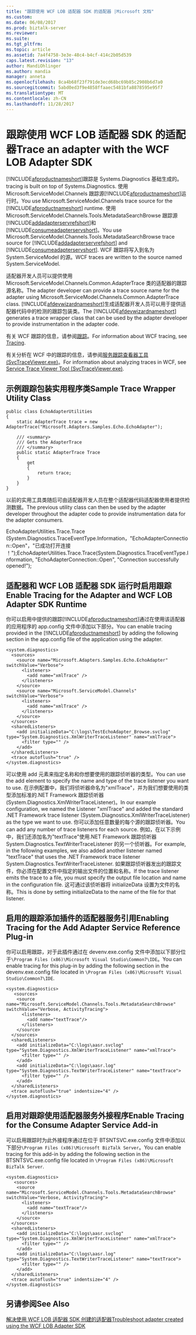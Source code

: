 ```yaml
---
title: "跟踪使用 WCF LOB 适配器 SDK 的适配器 |Microsoft 文档"
ms.custom: 
ms.date: 06/08/2017
ms.prod: biztalk-server
ms.reviewer: 
ms.suite: 
ms.tgt_pltfrm: 
ms.topic: article
ms.assetid: 7a4f4758-3e3e-48c4-b4cf-414c2b05d539
caps.latest.revision: "13"
author: MandiOhlinger
ms.author: mandia
manager: anneta
ms.openlocfilehash: 8ca4b68f23f791de3ecd68bc69b85c2908b6d7a0
ms.sourcegitcommit: 5abd0ed3f9e4858ffaaec5481bfa8878595e95f7
ms.translationtype: MT
ms.contentlocale: zh-CN
ms.lasthandoff: 11/28/2017
---
```

# <a name="trace-an-adapter-with-the-wcf-lob-adapter-sdk"></a><span data-ttu-id="3d789-102">跟踪使用 WCF LOB 适配器 SDK 的适配器</span><span class="sxs-lookup"><span data-stu-id="3d789-102">Trace an adapter with the WCF LOB Adapter SDK</span></span>
[!INCLUDE[afproductnameshort](../../includes/afproductnameshort-md.md)]<span data-ttu-id="3d789-103">跟踪是 Systems.Diagnostics 基础生成的。</span><span class="sxs-lookup"><span data-stu-id="3d789-103"> tracing is built on top of Systems.Diagnostics.</span></span> <span data-ttu-id="3d789-104">使用 Microsoft.ServiceModel.Channels 跟踪源[!INCLUDE[afproductnameshort](../../includes/afproductnameshort-md.md)]运行时。</span><span class="sxs-lookup"><span data-stu-id="3d789-104">You use Microsoft.ServiceModel.Channels trace source for the [!INCLUDE[afproductnameshort](../../includes/afproductnameshort-md.md)] runtime.</span></span>  <span data-ttu-id="3d789-105">使用 Microsoft.ServiceModel.Channels.Tools.MetadataSearchBrowse 跟踪源[!INCLUDE[addadapterservrefshort](../../includes/addadapterservrefshort-md.md)]和[!INCLUDE[consumeadapterservshort](../../includes/consumeadapterservshort-md.md)]。</span><span class="sxs-lookup"><span data-stu-id="3d789-105">You use Microsoft.ServiceModel.Channels.Tools.MetadataSearchBrowse trace source for [!INCLUDE[addadapterservrefshort](../../includes/addadapterservrefshort-md.md)] and [!INCLUDE[consumeadapterservshort](../../includes/consumeadapterservshort-md.md)].</span></span> <span data-ttu-id="3d789-106">WCF 跟踪将写入到名为 System.ServiceModel 的源。</span><span class="sxs-lookup"><span data-stu-id="3d789-106">WCF traces are written to the source named System.ServiceModel.</span></span>  
  
 <span data-ttu-id="3d789-107">适配器开发人员可以提供使用 Microsoft.ServiceModel.Channels.Common.AdapterTrace 类的适配器的跟踪源名称。</span><span class="sxs-lookup"><span data-stu-id="3d789-107">The adapter developer can provide a trace source name for the adapter using Microsoft.ServiceModel.Channels.Common.AdapterTrace class.</span></span> <span data-ttu-id="3d789-108">[!INCLUDE[afdevwizardnameshort](../../includes/afdevwizardnameshort-md.md)]生成适配器开发人员可以用于提供适配器代码中的检测的跟踪包装类。</span><span class="sxs-lookup"><span data-stu-id="3d789-108">The [!INCLUDE[afdevwizardnameshort](../../includes/afdevwizardnameshort-md.md)] generates a trace wrapper class that can be used by the adapter developer to provide instrumentation in the adapter code.</span></span>  
  
 <span data-ttu-id="3d789-109">有关 WCF 跟踪的信息，请参阅[跟踪](https://msdn.microsoft.com/library/ms730342.aspx)。</span><span class="sxs-lookup"><span data-stu-id="3d789-109">For information about WCF tracing, see [Tracing](https://msdn.microsoft.com/library/ms730342.aspx).</span></span>
  
 <span data-ttu-id="3d789-110">有关分析在 WCF 中的跟踪的信息，请参阅[服务跟踪查看器工具 (SvcTraceViewer.exe)](https://msdn.microsoft.com/library/ms732023.aspx)。</span><span class="sxs-lookup"><span data-stu-id="3d789-110">For information about analyzing traces in WCF, see [Service Trace Viewer Tool (SvcTraceViewer.exe)](https://msdn.microsoft.com/library/ms732023.aspx).</span></span> 
  
## <a name="sample-trace-wrapper-utility-class"></a><span data-ttu-id="3d789-111">示例跟踪包装实用程序类</span><span class="sxs-lookup"><span data-stu-id="3d789-111">Sample Trace Wrapper Utility Class</span></span>  
  
```  
public class EchoAdapterUtilities  
{  
    static AdapterTrace trace = new AdapterTrace("Microsoft.Adapters.Samples.Echo.EchoAdapter");  
  
    /// <summary>  
    /// Gets the AdapterTrace  
    /// </summary>  
    public static AdapterTrace Trace  
    {  
        get  
        {  
            return trace;  
        }  
    }  
}  
```  
  
 <span data-ttu-id="3d789-112">以前的实用工具类随后可由适配器开发人员在整个适配器代码适配器使用者提供检测数据。</span><span class="sxs-lookup"><span data-stu-id="3d789-112">The previous utility class can then be used by the adapter developer throughout the adapter code to provide instrumentation data for the adapter consumers.</span></span>  
  
 <span data-ttu-id="3d789-113">EchoAdapterUtilities.Trace.Trace (System.Diagnostics.TraceEventType.Information，"EchoAdapterConnection::Open"，"已成功打开连接 ！");</span><span class="sxs-lookup"><span data-stu-id="3d789-113">EchoAdapterUtilities.Trace.Trace(System.Diagnostics.TraceEventType.Information, "EchoAdapterConnection::Open", "Connection successfully opened!");</span></span>  
  
## <a name="enable-tracing-for-the-adapter-and-wcf-lob-adapter-sdk-runtime"></a><span data-ttu-id="3d789-114">适配器和 WCF LOB 适配器 SDK 运行时启用跟踪</span><span class="sxs-lookup"><span data-stu-id="3d789-114">Enable Tracing for the Adapter and WCF LOB Adapter SDK Runtime</span></span>  
 <span data-ttu-id="3d789-115">你可以启用中提供的跟踪[!INCLUDE[afproductnameshort](../../includes/afproductnameshort-md.md)]通过在使用该适配器的应用程序的 app.config 文件中添加以下部分。</span><span class="sxs-lookup"><span data-stu-id="3d789-115">You can enable tracing provided in the [!INCLUDE[afproductnameshort](../../includes/afproductnameshort-md.md)] by adding the following section in the app.config file of the application using the adapter.</span></span>  
  
```  
<system.diagnostics>  
  <sources>  
    <source name="Microsoft.Adapters.Samples.Echo.EchoAdapter" switchValue="Verbose">  
      <listeners>  
        <add name="xmlTrace" />  
      </listeners>  
    </source>  
    <source name="Microsoft.ServiceModel.Channels" switchValue="Verbose">  
      <listeners>  
        <add name="xmlTrace" />  
      </listeners>  
    </source>  
  </sources>  
  <sharedListeners>  
    <add initializeData="C:\logs\TestEchoAdapter_Browse.svclog" type="System.Diagnostics.XmlWriterTraceListener" name="xmlTrace">  
      <filter type="" />  
    </add>  
  </sharedListeners>  
  <trace autoflush="true" />  
</system.diagnostics>  
```  
  
 <span data-ttu-id="3d789-116">可以使用 add 元素来指定名称和你想要使用的跟踪侦听器的类型。</span><span class="sxs-lookup"><span data-stu-id="3d789-116">You can use the add element to specify the name and type of the trace listener you want to use.</span></span> <span data-ttu-id="3d789-117">在示例配置中，我们将侦听器命名为"xmlTrace"，并为我们想要使用的类型添加标准的.NET Framework 跟踪侦听器 (System.Diagnostics.XmlWriterTraceListener)。</span><span class="sxs-lookup"><span data-stu-id="3d789-117">In our example configuration, we named the Listener "xmlTrace" and added the standard .NET Framework trace listener (System.Diagnostics.XmlWriterTraceListener) as the type we want to use.</span></span> <span data-ttu-id="3d789-118">你可以添加任意数量的每个源的跟踪侦听器。</span><span class="sxs-lookup"><span data-stu-id="3d789-118">You can add any number of trace listeners for each source.</span></span> <span data-ttu-id="3d789-119">例如，在以下示例中，我们还添加名为"textTrace"使用.NET Framework 跟踪侦听器 System.Diagnostics.TextWriterTraceListener 的另一个侦听器。</span><span class="sxs-lookup"><span data-stu-id="3d789-119">For example, in the following examples, we also added another listener named "textTrace" that uses the .NET Framework trace listener System.Diagnostics.TextWriterTraceListener.</span></span> <span data-ttu-id="3d789-120">如果跟踪侦听器发出的跟踪文件，你必须在配置文件中指定的输出文件的位置和名称。</span><span class="sxs-lookup"><span data-stu-id="3d789-120">If the trace listener emits the trace to a file, you must specify the output file location and name in the configuration file.</span></span> <span data-ttu-id="3d789-121">这可通过该侦听器将 initializeData 设置为文件的名称。</span><span class="sxs-lookup"><span data-stu-id="3d789-121">This is done by setting initializeData to the name of the file for that listener.</span></span>  
  
## <a name="enabling-tracing-for-the-add-adapter-service-reference-plug-in"></a><span data-ttu-id="3d789-122">启用的跟踪添加插件的适配器服务引用</span><span class="sxs-lookup"><span data-stu-id="3d789-122">Enabling Tracing for the Add Adapter Service Reference Plug-in</span></span>  
 <span data-ttu-id="3d789-123">你可以启用跟踪，对于此插件通过在 devenv.exe.config 文件中添加以下部分位于`\Program Files (x86)\Microsoft Visual Studio\Common7\IDE`。</span><span class="sxs-lookup"><span data-stu-id="3d789-123">You can enable tracing for this plug-in by adding the following section in the devenv.exe.config file located in `\Program Files (x86)\Microsoft Visual Studio\Common7\IDE`.</span></span>
  
```  
<system.diagnostics>  
   <sources>  
    <source name="Microsoft.ServiceModel.Channels.Tools.MetadataSearchBrowse" switchValue="Verbose, ActivityTracing">  
      <listeners>  
        <add name="textTrace"/>  
      </listeners>  
    </source>  
  </sources>  
  <sharedListeners>  
    <add initializeData="C:\logs\aasr.svclog" type="System.Diagnostics.XmlWriterTraceListener" name="xmlTrace">  
      <filter type="" />  
    </add>  
    <add initializeData="C:\logs\aasr.log" type="System.Diagnostics.TextWriterTraceListener" name="textTrace">  
      <filter type="" />  
    </add>  
  </sharedListeners>  
  <trace autoflush="true" indentsize="4" />  
</system.diagnostics>  
```  
  
## <a name="enable-tracing-for-the-consume-adapter-service-add-in"></a><span data-ttu-id="3d789-124">启用对跟踪使用适配器服务外接程序</span><span class="sxs-lookup"><span data-stu-id="3d789-124">Enable Tracing for the Consume Adapter Service Add-in</span></span>  
 <span data-ttu-id="3d789-125">可以启用跟踪时为此外接程序通过在位于 BTSNTSVC.exe.config 文件中添加以下部分`\Program Files (x86)\Microsoft BizTalk Server`。</span><span class="sxs-lookup"><span data-stu-id="3d789-125">You can enable tracing for this add-in by adding the following section in the BTSNTSVC.exe.config file located in `\Program Files (x86)\Microsoft BizTalk Server`.</span></span>  
  
```  
<system.diagnostics>  
   <sources>  
    <source name="Microsoft.ServiceModel.Channels.Tools.MetadataSearchBrowse" switchValue="Verbose, ActivityTracing">  
      <listeners>  
        <add name="textTrace"/>  
      </listeners>  
    </source>  
  </sources>  
  <sharedListeners>  
    <add initializeData="C:\logs\aasr.svclog" type="System.Diagnostics.XmlWriterTraceListener" name="xmlTrace">  
      <filter type="" />  
    </add>  
    <add initializeData="C:\logs\aasr.log" type="System.Diagnostics.TextWriterTraceListener" name="textTrace">  
      <filter type="" />  
    </add>  
  </sharedListeners>  
  <trace autoflush="true" indentsize="4" />  
</system.diagnostics>  
```  
  
## <a name="see-also"></a><span data-ttu-id="3d789-126">另请参阅</span><span class="sxs-lookup"><span data-stu-id="3d789-126">See Also</span></span>  
 [<span data-ttu-id="3d789-127">解决使用 WCF LOB 适配器 SDK 创建的适配器</span><span class="sxs-lookup"><span data-stu-id="3d789-127">Troubleshoot adapter created using the WCF LOB Adapter SDK</span></span>](../../adapters-and-accelerators/wcf-lob-adapter-sdk/troubleshoot-adapter-created-using-the-wcf-lob-adapter-sdk.md)